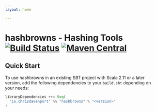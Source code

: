 ```yaml
---
layout: home

---
```


# hashbrowns - Hashing Tools [![Build Status](https://travis-ci.com/ChristopherDavenport/hashbrowns.svg?branch=master)](https://travis-ci.com/ChristopherDavenport/hashbrowns) [![Maven Central](https://maven-badges.herokuapp.com/maven-central/io.chrisdavenport/hashbrowns_2.12/badge.svg)](https://maven-badges.herokuapp.com/maven-central/io.chrisdavenport/hashbrowns_2.12)

## Quick Start

To use hashbrowns in an existing SBT project with Scala 2.11 or a later version, add the following dependencies to your
`build.sbt` depending on your needs:

```scala
libraryDependencies ++= Seq(
  "io.chrisdavenport" %% "hashbrowns" % "<version>"
)
```